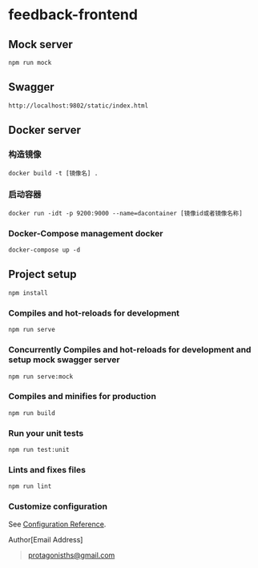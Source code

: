 # feedback-frontend

## Mock server

```
npm run mock
```

## Swagger

```
http://localhost:9802/static/index.html
```

## Docker server

### 构造镜像

```
docker build -t [镜像名] .
```

### 启动容器

```
docker run -idt -p 9200:9000 --name=dacontainer [镜像id或者镜像名称]
```

### Docker-Compose management docker

```
docker-compose up -d
```

## Project setup

```
npm install
```

### Compiles and hot-reloads for development

```
npm run serve
```

### Concurrently Compiles and hot-reloads for development and setup mock swagger server

```
npm run serve:mock
```

### Compiles and minifies for production

```
npm run build
```

### Run your unit tests

```
npm run test:unit
```

### Lints and fixes files

```
npm run lint
```

### Customize configuration

See [Configuration Reference](https://cli.vuejs.org/config/).

Author[Email Address]

> protagonisths@gmail.com
